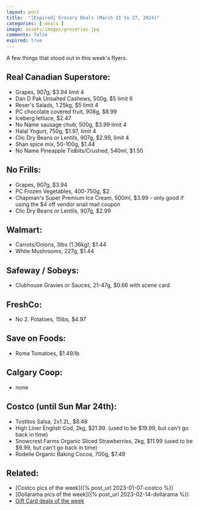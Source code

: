 ```yaml
---
layout: post
title:  "[Expired] Grocery Deals (March 21 to 27, 2024)"
categories: [ deals ]
image: assets/images/groceries.jpg
comments: false
expired: true
---
```


A few things that stood out in this week's flyers.

## Real Canadian Superstore:
- Grapes, 907g, $3.94 limit 4
- Dan D Pak Unsalted Cashews, 500g, $5 limit 6
- Reser's Salads, 1.25kg, $5 limit 4
- PC chocolate covered fruit, 908g, $8.99
- Iceberg lettuce, $2.47
- No Name sausage chub, 500g, $3.99 limit 4
- Halal Yogurt, 750g, $1.97, limit 4
- Clic Dry Beans or Lentils, 907g, $2.99, limit 4
- Shan spice mix, 50-100g, $1.44
- No Name Pineapple Tidbits/Crushed, 540ml, $1.50

## No Frills:
- Grapes, 907g, $3.94 
- PC Frozen Vegetables, 400-750g, $2
- Chapman's Super Premium Ice Cream, 500ml, $3.99 - only good if using the $4 off vendor snail mail coupon
- Clic Dry Beans or Lentils, 907g, $2.99

## Walmart:
- Carrots/Onions, 3lbs (1.36kg), $1.44
- White Mushrooms, 227g, $1.44

## Safeway / Sobeys:
- Clubhouse Gravies or Sauces, 21-47g, $0.66 with scene card

## FreshCo:
- No 2. Potatoes, 15lbs, $4.97

## Save on Foods:
- Roma Tomatoes, $1.49/lb

## Calgary Coop:
- none

## Costco (until Sun Mar 24th):
- Tostitos Salsa, 2x1.2L, $8.48
- High Liner English Cod, 2kg, $21.99. (used to be $19.99, but can't go back in time)
- Snowcrest Farms Organic Sliced Strawberries, 2kg, $11.99 (used to be $9.99, but can't go back in time)
- Rodelle Organic Baking Cocoa, 700g, $7.49

## Related:
 - [Costco pics of the week]({% post_url 2023-01-07-costco %})
 - [Dollarama pics of the week]({% post_url 2023-02-14-dollarama %})
 - [Gift Card deals of the week](https://forums.redflagdeals.com/various-retailers-gift-cards-deals-discounts-2024-2666408)

 